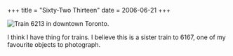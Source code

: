 +++
title = "Sixty-Two Thirteen"
date = 2006-06-21
+++

![Train 6213 in downtown Toronto.](http://www.aphoenix.ca/photoblog/photos/SixtyTwoThirteen.jpg)

I think I have thing for trains. I believe this is a sister train to 6167, one of my favourite objects to photograph.
